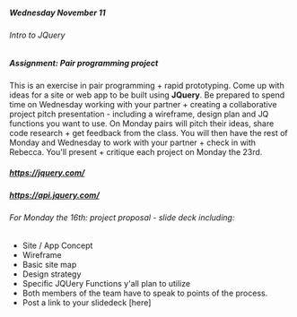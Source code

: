 ##### Wednesday November 11
###### Intro to JQuery
##### Assignment: Pair programming project
This is an exercise in pair programming + rapid prototyping. Come up with ideas for a site or web app to be built using **JQuery**. Be prepared to spend time on Wednesday working with your partner + creating a collaborative project pitch presentation - including a wireframe, design plan and JQ functions you want to use. On Monday pairs will pitch their ideas, share code research + get feedback from the class. You will then have the rest of Monday and Wednesday to work with your partner + check in with Rebecca. You'll present + critique each project on Monday the 23rd.

##### https://jquery.com/
##### https://api.jquery.com/

###### For Monday the 16th: project proposal - slide deck including:
* Site / App Concept
* Wireframe
* Basic site map
* Design strategy
* Specific JQUery Functions y'all plan to utilize
* Both members of the team have to speak to points of the process.
* Post a link to your slidedeck [here]
  
 